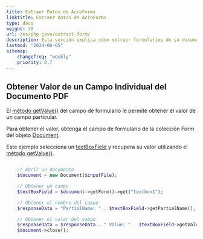 ```yaml
---
title: Extraer Datos de AcroForms
linktitle: Extraer Datos de AcroForms
type: docs
weight: 30
url: /es/php-java/extract-form/
description: Esta sección explica cómo extraer formularios de su documento PDF con Aspose.PDF para PHP a través de Java.
lastmod: "2024-06-05"
sitemap:
    changefreq: "weekly"
    priority: 0.7
---
```


## Obtener Valor de un Campo Individual del Documento PDF

El [método getValue()](https://reference.aspose.com/pdf/java/com.aspose.pdf/TextBoxField#getValue--) del campo de formulario le permite obtener el valor de un campo particular.

Para obtener el valor, obtenga el campo de formulario de la colección Form del objeto [Document](https://reference.aspose.com/pdf/java/com.aspose.pdf/Document).

Este ejemplo selecciona un [textBoxField](https://reference.aspose.com/pdf/java/com.aspose.pdf/TextBoxField) y recupera su valor utilizando el [método getValue()](https://reference.aspose.com/pdf/java/com.aspose.pdf/TextBoxField#getValue--).

```php

    // Abrir un documento
    $document = new Document($inputFile);

    // Obtener un campo
    $textBoxField = $document->getForm()->get("textbox1");

    // Obtener el nombre del campo
    $responseData = "PartialName: " . $textBoxField->getPartialName();

    // Obtener el valor del campo
    $responseData = $responseData . " Value: " . $textBoxField->getValue();
    $document->close();
```
